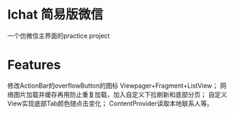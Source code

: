 # Ichat 简易版微信
一个仿微信主界面的practice project
# Features
修改ActionBar的overflowButton的图标
Viewpager+Fragment+ListView；
网络图片加载并缓存再用防止重复加载，加入自定义下拉刷新和底部分页；
自定义View实现底部Tab颜色随点击变化；
ContentProvider读取本地联系人等。
